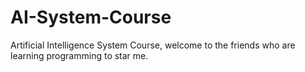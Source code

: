 # AI-System-Course
Artificial Intelligence System Course, welcome to the friends who are learning programming to star me.
